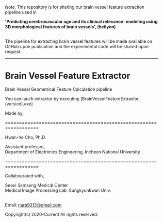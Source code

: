 *Note.* This repository is for sharing our brain vessel feature extraction pipeline used in 

**'Predicting cerebrovascular age and its clinical relevance: modeling using 3D morphological features of brain vessels', (heliyon)**

\
The pipeline for extracting brain vessel features will be made available on GitHub upon publication and the experimental code will be shared upon request. 

---

# Brain Vessel Feature Extractor

Brain Vessel Geometrical Feature Calculation pipeline

You can lauch extractor by executing [BrainVesselFeatureExtractor.(version).exe]



Made by,

==================================================================

Hwan-ho Cho, Ph.D.

Assistant professor,\
Department of Electronics Engineering, Incheon National University

==================================================================

Collaboarated with,


Seoul Samsung Medical Center\
Medical Image Processing Lab. Sungkyunkwan Univ.

\
Email: nara9313@gmail.com

Copyright(c) 2020-Current All rights reserved.
